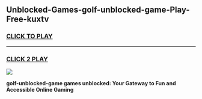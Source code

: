 
## Unblocked-Games-golf-unblocked-game-Play-Free-kuxtv
<h3>
<a href="https://premium76.site?title=golf-unblocked-game&ref=23A">CLICK TO PLAY</a></h3>
<hr>

<h3>
<a href="https://premium76.site?title=golf-unblocked-game&ref=23A">CLICK 2 PLAY</a>
  
</h3>

<a href="https://premium76.site?title=golf-unblocked-game&ref=23A"><img src="https://clearcache.store/games.png"></a>


**golf-unblocked-game games unblocked: Your Gateway to Fun and Accessible Online Gaming**
